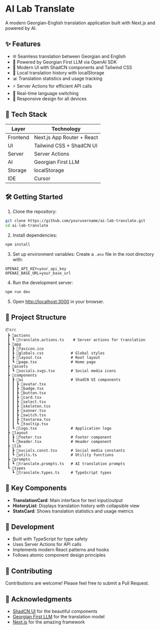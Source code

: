 # AI Lab Translate

A modern Georgian-English translation application built with Next.js and powered by AI.

## ✨ Features

- 🌐 Seamless translation between Georgian and English
- 🧠 Powered by Georgian First LLM via OpenAI SDK
- 🎨 Modern UI with ShadCN components and Tailwind CSS
- 💾 Local translation history with localStorage
- 📊 Translation statistics and usage tracking
- ⚡ Server Actions for efficient API calls
- 🔄 Real-time language switching
- 📱 Responsive design for all devices

## 🚀 Tech Stack

| Layer    | Technology                 |
| -------- | -------------------------- |
| Frontend | Next.js App Router + React |
| UI       | Tailwind CSS + ShadCN UI   |
| Server   | Server Actions             |
| AI       | Georgian First LLM         |
| Storage  | localStorage               |
| IDE      | Cursor                     |

## 🛠️ Getting Started

1. Clone the repository:

```bash
git clone https://github.com/yourusername/ai-lab-translate.git
cd ai-lab-translate
```

2. Install dependencies:

```bash
npm install
```

3. Set up environment variables:
   Create a `.env` file in the root directory with:

```
OPENAI_API_KEY=your_api_key
OPENAI_BASE_URL=your_base_url
```

4. Run the development server:

```bash
npm run dev
```

5. Open [http://localhost:3000](http://localhost:3000) in your browser.

## 📁 Project Structure

```
📦src
 ┣ 📂actions
 ┃ ┗ 📜translate.actions.ts    # Server actions for translation
 ┣ 📂app
 ┃ ┣ 📜favicon.ico
 ┃ ┣ 📜globals.css            # Global styles
 ┃ ┣ 📜layout.tsx             # Root layout
 ┃ ┗ 📜page.tsx               # Home page
 ┣ 📂assets
 ┃ ┗ 📜socials.svgs.tsx       # Social media icons
 ┣ 📂components
 ┃ ┣ 📂ui                     # ShadCN UI components
 ┃ ┃ ┣ 📜avatar.tsx
 ┃ ┃ ┣ 📜badge.tsx
 ┃ ┃ ┣ 📜button.tsx
 ┃ ┃ ┣ 📜card.tsx
 ┃ ┃ ┣ 📜select.tsx
 ┃ ┃ ┣ 📜skeleton.tsx
 ┃ ┃ ┣ 📜sonner.tsx
 ┃ ┃ ┣ 📜switch.tsx
 ┃ ┃ ┣ 📜textarea.tsx
 ┃ ┃ ┗ 📜tooltip.tsx
 ┃ ┗ 📜logo.tsx               # Application logo
 ┣ 📂layout
 ┃ ┣ 📜footer.tsx             # Footer component
 ┃ ┗ 📜header.tsx             # Header component
 ┣ 📂lib
 ┃ ┣ 📜socials.const.tsx      # Social media constants
 ┃ ┗ 📜utils.ts               # Utility functions
 ┣ 📂prompts
 ┃ ┗ 📜translate.prompts.ts   # AI translation prompts
 ┗ 📂types
   ┗ 📜translate.types.ts     # TypeScript types
```

## 🎯 Key Components

- **TranslationCard**: Main interface for text input/output
- **HistoryList**: Displays translation history with collapsible view
- **StatsCard**: Shows translation statistics and usage metrics

## 🔧 Development

- Built with TypeScript for type safety
- Uses Server Actions for API calls
- Implements modern React patterns and hooks
- Follows atomic component design principles

## 🤝 Contributing

Contributions are welcome! Please feel free to submit a Pull Request.

## 🙏 Acknowledgments

- [ShadCN UI](https://ui.shadcn.com/) for the beautiful components
- [Georgian First LLM](https://ailab.ge/) for the translation model
- [Next.js](https://nextjs.org/) for the amazing framework
